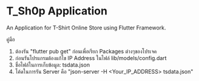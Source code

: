 # T_Sh0p Application 

An Application for T-Shirt Online Store using Flutter Framework.

คู่มือ
1. ต้องรัน "flutter pub get" ก่อนเพื่อเรียก Packages ต่างๆของโปรเจค
2. ก่อนรันโปรแกรมต้องแก้ไข IP Address ในไฟล์ lib/models/config.dart
3. ชื่อไฟล์ในการเก็บข้อมูล: tsdata.json
4. โค้ดในการรัน Server คือ "json-server -H <Your_IP_ADDRESS> tsdata.json"
